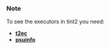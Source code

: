 ### Note
To see the executors in tint2 you need:
- [**t2ec**](https://github.com/nwg-piotr/t2ec)
- [**psuinfo**](https://github.com/nwg-piotr/psuinfo)
